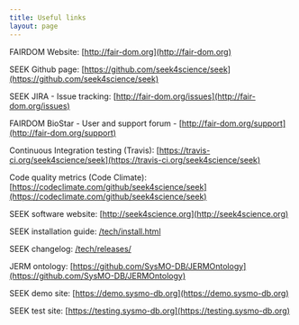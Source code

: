 ```yaml
---
title: Useful links
layout: page
---
```


FAIRDOM Website: [http://fair-dom.org](http://fair-dom.org)

SEEK Github page: [https://github.com/seek4science/seek](https://github.com/seek4science/seek)

SEEK JIRA - Issue tracking: [http://fair-dom.org/issues](http://fair-dom.org/issues)

FAIRDOM BioStar - User and support forum - [http://fair-dom.org/support](http://fair-dom.org/support)

​Continuous Integration testing (Travis): [https://travis-ci.org/seek4science/seek](https://travis-ci.org/seek4science/seek)

Code quality metrics (Code Climate): [https://codeclimate.com/github/seek4science/seek​](https://codeclimate.com/github/seek4science/seek)

SEEK software website: [http://seek4science.org](http://seek4science.org)

SEEK installation guide: [/tech/install.html](/tech/install.html)

SEEK changelog: [/tech/releases/](/tech/releases)

JERM ontology: [https://github.com/SysMO-DB/JERMOntology](https://github.com/SysMO-DB/JERMOntology)

SEEK demo site: [https://demo.sysmo-db.org](https://demo.sysmo-db.org)

SEEK test site: [https://testing.sysmo-db.org](https://testing.sysmo-db.org)
